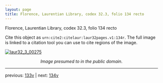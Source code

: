 ```yaml
---
layout: page
title: Florence, Laurentian Library, codex 32.3, folio 134 recto
---
```


Florence, Laurentian Library, codex 32.3, folio 134 recto

Cite this object as `urn:cite2:citelaur:laur32pages.v1:134r`.  The full image is linked to a citation tool you can use to cite regions of the image.

[![laur32_3_00275](http://www.homermultitext.org/iipsrv?IIIF=/project/homer/pyramidal/deepzoom/citelaur/laur32imgs/v1/laur32_3_00275.tif/full/800,/0/default.jpg)](http://www.homermultitext.org/ict2/?urn=urn:cite2:citelaur:laur32imgs.v1:laur32_3_00275) 

<p style="text-align: center; font-style: italic;">Image presumed to in the public domain.</p>

---

previous: [133v](../133v/) | next: [134v](../134v/)